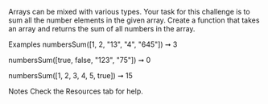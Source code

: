Arrays can be mixed with various types. Your task for this challenge is to sum all the number elements in the given array. Create a function that takes an array and returns the sum of all numbers in the array.

Examples
numbersSum([1, 2, "13", "4", "645"]) ➞ 3

numbersSum([true, false, "123", "75"]) ➞ 0

numbersSum([1, 2, 3, 4, 5, true]) ➞ 15

Notes
Check the Resources tab for help.